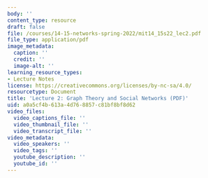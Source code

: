 ```yaml
---
body: ''
content_type: resource
draft: false
file: /courses/14-15-networks-spring-2022/mit14_15s22_lec2.pdf
file_type: application/pdf
image_metadata:
  caption: ''
  credit: ''
  image-alt: ''
learning_resource_types:
- Lecture Notes
license: https://creativecommons.org/licenses/by-nc-sa/4.0/
resourcetype: Document
title: 'Lecture 2: Graph Theory and Social Networks (PDF)'
uid: a0a5cf4b-613a-4d76-8857-c81bf8bf8d62
video_files:
  video_captions_file: ''
  video_thumbnail_file: ''
  video_transcript_file: ''
video_metadata:
  video_speakers: ''
  video_tags: ''
  youtube_description: ''
  youtube_id: ''
---
```

